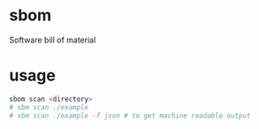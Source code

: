 # sbom
Software bill of material

# usage
```sh
sbom scan <directory>
# sbm scan ./example 
# sbm scan ./example -f json # to get machine readable output
```